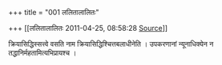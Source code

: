 +++
title = "001 ललितालालितः"

+++
[[ललितालालितः	2011-04-25, 08:58:28 [Source](https://groups.google.com/g/samskrita/c/eU7GKUx3_QU)]]



क्रियासिद्धिस्सत्त्वे वसति नाम क्रियासिद्धिश्चित्तबलाधीनेति । उपकरणानां न्यूनाधिक्येन न तद्धानिर्महतामित्यभिप्रायश्च ।  

